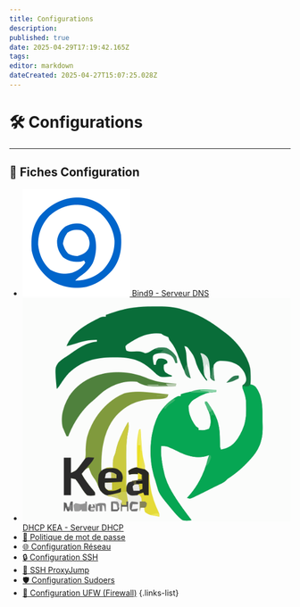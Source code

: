 ```yaml
---
title: Configurations
description: 
published: true
date: 2025-04-29T17:19:42.165Z
tags: 
editor: markdown
dateCreated: 2025-04-27T15:07:25.028Z
---
```


# 🛠️ Configurations

---

## 📂 Fiches Configuration

- [![bind_9.svg](/icons/bind_9.svg) Bind9 - Serveur DNS](/Configurations/Bind9)
- [![kea_1.4.svg](/icons/kea_1.4.svg) DHCP KEA - Serveur DHCP](/Configurations/DHCP_KEA)
- [🔐 Politique de mot de passe](/Configurations/Politique_mot_de_passe)
- [🌐 Configuration Réseau](/Configurations/Reseau)
- [🔒 Configuration SSH](/Configurations/Ssh)
- [🔀 SSH ProxyJump](/Configurations/Ssh-ProxyJump)
- [🛡️ Configuration Sudoers](/Configurations/Sudoers)
- [🧱 Configuration UFW (Firewall)](/Configurations/UFW)
{.links-list}